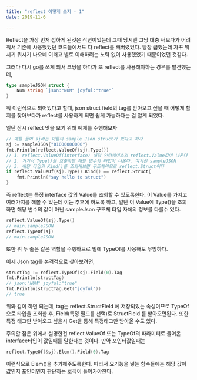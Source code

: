 ```yaml
---
title: "reflect 어떻게 쓰지 - 1"
date: 2019-11-6

---
```


Reflect을 가장 먼저 접하게 된것은 작년이었는데 그때 당시엔 그냥 대충 써보다가 어려워서 기존에 사용했었던 코드들에서도 다 reflect를 빼버렸었다. 당장 급했는데 자꾸 뭐시기 뭐시기 나오네 이러고 별로 이해하려는 노력 없이 사용했었기 때문이었던 것같다.

그러다 다시 go를 쓰게 되서 코딩을 하다가 또 reflect를 사용해야하는 경우를 발견했는데,

```go
type sampleJSON struct {
	Num string `json:"NUM" joyful:"true"`
}
```

뭐 이런식으로 되어있다고 할때, json struct field의 tag를 받아오고 싶을 때 어떻게 할지를 찾아보다가 reflect를 사용하게 되면 쉽게 가능하다는 걸 알게 되었다.


일단 잠시 reflect 맛을 보기 위해 예제를 수행해보자
```go
// 예를 들어 sj라는 이름의 sample Json struct가 있다고 하자
sj := sampleJSON{"01000000000"}
fmt.Println(reflect.ValueOf(sj).Type())
// 1. reflect.ValueOf(interface) 해당 인터페이스의 reflect.Value값이 나온다
// 2. 거기서 Type()을 호출하면 해당 변수의 타입이 나온다. 여기선 sampleJSON
// 3. 해당 타입의 Kind()를 조회해보면 구조체이므로 reflect.Struct이다
if reflect.ValueOf(sj).Type().Kind() == reflect.Struct{
	fmt.Println("say hello to struct")
}
```

즉 reflect는 특정 interface 값의 Value를 조회할 수 있도록한다. 이 Value를 가지고 여러가지를 해볼 수 있는데 이는 추후에 하도록 하고, 일단 이 Value에 Type()을 조회하면 해당 변수의 값이 아닌 sampleJson 구조체 타입 자체의 정보를 다룰수 있다.

```go
reflect.ValueOf(sj).Type()
// main.sampleJSON
reflect.TypeOf(sj)
// main.sampleJSON
```
또한 위 두 줄은 같은 역할을 수행하므로 밑에 TypeOf를 사용해도 무방하다.


이제 Json tag를 본격적으로 찾아보려면,
```go
structTag := reflect.TypeOf(sj).Field(0).Tag
fmt.Println(structTag)
// json:"NUM" joyful:"true"
fmt.Println(structTag.Get("joyful"))
// true
```

위와 같이 하면 되는데, tag는 reflect.StructField 에 저장되있는 속성이므로 TypeOf으로 타입을 조회한 후, Field(특정 필드를 선택)로 StructField 를 받아오면된다. 또한 특정 태그만 받아오고 싶을시 Get을 통해 특정태그만 받아올 수도 있다.


주의할 점은 위에서 설명한건 reflect.ValueOf 또는 TypeOf의 파라미터로 들어온 interface타입이 값일때를 말한다는 것이다. 만약 포인터값일때는
```go
reflect.TypeOf(&sj).Elem().Field(0).Tag
```

이런식으로 Elem()을 추가해주도록한다. 따라서 요기능을 넣는 함수들에는 해당 값이 값인지 포인터인지 판단하는 로직이 들어가야한다.